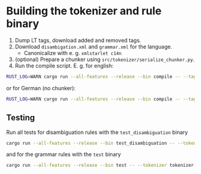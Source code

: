 # Building the tokenizer and rule binary

1. Dump LT tags, download added and removed tags.
2. Download `disambigation.xml` and `grammar.xml` for the language.
    - Canonicalize with e. g. `xmlstarlet c14n`
3. (optional) Prepare a chunker using `src/tokenizer/serialize_chunker.py`.
4. Run the compile script.
E. g. for english:

```bash
RUST_LOG=WARN cargo run --all-features --release --bin compile -- --tag-paths data/dumps/en/output.dump data/dumps/en/added.txt --tag-remove-paths data/dumps/en/removed.txt --disambiguation-path data/disambiguation.en.canonic.xml --tokenizer-config-path configs/en/tokenizer.json --grammar-path data/grammar.en.canonic.xml --rules-config-path configs/en/rules.json --common-words-path data/de_common.txt --chunker-path data/chunker.json --out-tokenizer-path storage/en/tokenizer.bin --out-rules-path storage/en/rules.bin
```

or for German (no chunker):
```bash
RUST_LOG=WARN cargo run --all-features --release --bin compile -- --tag-paths data/dumps/de/output.dump data/dumps/de/added.txt --tag-remove-paths data/dumps/de/removed.txt --disambiguation-path data/disambiguation.de.canonic.xml --tokenizer-config-path configs/de/tokenizer.json --grammar-path data/grammar.de.canonic.xml --rules-config-path configs/de/rules.json --common-words-path data/en_common.txt --out-tokenizer-path storage/de/tokenizer.bin --out-rules-path storage/de/rules.bin
```

## Testing

Run all tests for disambiguation rules with the `test_disambiguation` binary

```bash
cargo run --all-features --release --bin test_disambiguation -- --tokenizer tokenizer.bin
```

and for the grammar rules with the `test` binary

```bash
cargo run --all-features --release --bin test -- --tokenizer tokenizer.bin --rules rules.bin
```